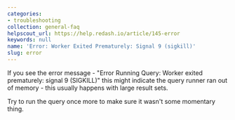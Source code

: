 ```yaml
---
categories:
- troubleshooting
collection: general-faq
helpscout_url: https://help.redash.io/article/145-error
keywords: null
name: 'Error: Worker Exited Prematurely: Signal 9 (sigkill)'
slug: error
---
```

If you see the error message - "Error Running Query: Worker exited
prematurely: signal 9 (SIGKILL)" this might indicate the query runner ran out
of memory - this usually happens with large result sets.

Try to run the query once more to make sure it wasn't some momentary thing.

